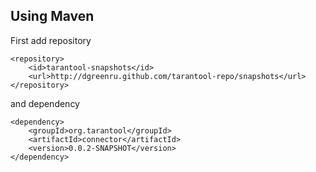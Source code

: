 Using Maven
-----------
First add repository

	<repository>
		<id>tarantool-snapshots</id>
		<url>http://dgreenru.github.com/tarantool-repo/snapshots</url>
	</repository>
and dependency

	<dependency>
		<groupId>org.tarantool</groupId>
		<artifactId>connector</artifactId>
		<version>0.0.2-SNAPSHOT</version>
	</dependency>





